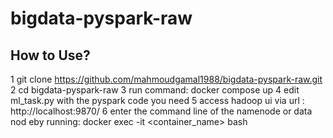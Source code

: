 # bigdata-pyspark-raw

## How to Use?

1 git clone https://github.com/mahmoudgamal1988/bigdata-pyspark-raw.git
2 cd bigdata-pyspark-raw
3 run command: docker compose up
4 edit ml_task.py with the pyspark code you need
5 access hadoop ui via url : http://localhost:9870/
6 enter the command line of the namenode or data nod eby running: docker exec -it <container_name> bash
